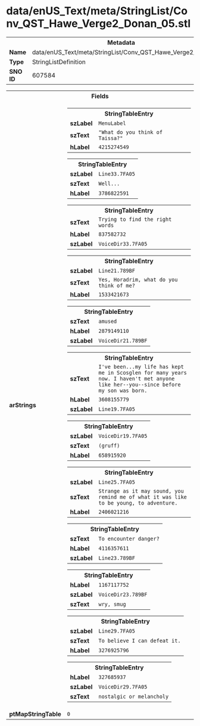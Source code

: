 <h1>data/enUS_Text/meta/StringList/Conv_QST_Hawe_Verge2_Donan_05.stl</h1><table><tr><th colspan="100%">Metadata</th></tr><tr><td><b>Name</b></td><td>data/enUS_Text/meta/StringList/Conv_QST_Hawe_Verge2_Donan_05.stl</td></tr><tr><td><b>Type</b></td><td>StringListDefinition</td></tr><tr><td><b>SNO ID</b></td><td>607584</td></tr></table>

<table><tr><th colspan="100%">Fields</th></tr><tr><td><b>arStrings</b></td><td><table><tr><th colspan="100%">StringTableEntry</th></tr><tr><td><b>szLabel</b></td><td><code>MenuLabel</code></td></tr><tr><td><b>szText</b></td><td><code>"What do you think of Taissa?"</code></td></tr><tr><td><b>hLabel</b></td><td><code>4215274549</code></td></tr></table>


<table><tr><th colspan="100%">StringTableEntry</th></tr><tr><td><b>szLabel</b></td><td><code>Line33.7FA05</code></td></tr><tr><td><b>szText</b></td><td><code>Well...</code></td></tr><tr><td><b>hLabel</b></td><td><code>3786822591</code></td></tr></table>


<table><tr><th colspan="100%">StringTableEntry</th></tr><tr><td><b>szText</b></td><td><code>Trying to find the right words</code></td></tr><tr><td><b>hLabel</b></td><td><code>837582732</code></td></tr><tr><td><b>szLabel</b></td><td><code>VoiceDir33.7FA05</code></td></tr></table>


<table><tr><th colspan="100%">StringTableEntry</th></tr><tr><td><b>szLabel</b></td><td><code>Line21.789BF</code></td></tr><tr><td><b>szText</b></td><td><code>Yes, Horadrim, what do you think of me?</code></td></tr><tr><td><b>hLabel</b></td><td><code>1533421673</code></td></tr></table>


<table><tr><th colspan="100%">StringTableEntry</th></tr><tr><td><b>szText</b></td><td><code>amused</code></td></tr><tr><td><b>hLabel</b></td><td><code>2879149110</code></td></tr><tr><td><b>szLabel</b></td><td><code>VoiceDir21.789BF</code></td></tr></table>


<table><tr><th colspan="100%">StringTableEntry</th></tr><tr><td><b>szText</b></td><td><code>I've been...my life has kept me in Scosglen for many years now. I haven't met anyone like her--you--since before my son was born.</code></td></tr><tr><td><b>hLabel</b></td><td><code>3608155779</code></td></tr><tr><td><b>szLabel</b></td><td><code>Line19.7FA05</code></td></tr></table>


<table><tr><th colspan="100%">StringTableEntry</th></tr><tr><td><b>szLabel</b></td><td><code>VoiceDir19.7FA05</code></td></tr><tr><td><b>szText</b></td><td><code>(gruff)</code></td></tr><tr><td><b>hLabel</b></td><td><code>658915920</code></td></tr></table>


<table><tr><th colspan="100%">StringTableEntry</th></tr><tr><td><b>szLabel</b></td><td><code>Line25.7FA05</code></td></tr><tr><td><b>szText</b></td><td><code>Strange as it may sound, you remind me of what it was like to be young, to adventure.</code></td></tr><tr><td><b>hLabel</b></td><td><code>2406021216</code></td></tr></table>


<table><tr><th colspan="100%">StringTableEntry</th></tr><tr><td><b>szText</b></td><td><code>To encounter danger?</code></td></tr><tr><td><b>hLabel</b></td><td><code>4116357611</code></td></tr><tr><td><b>szLabel</b></td><td><code>Line23.789BF</code></td></tr></table>


<table><tr><th colspan="100%">StringTableEntry</th></tr><tr><td><b>hLabel</b></td><td><code>1167117752</code></td></tr><tr><td><b>szLabel</b></td><td><code>VoiceDir23.789BF</code></td></tr><tr><td><b>szText</b></td><td><code>wry, smug</code></td></tr></table>


<table><tr><th colspan="100%">StringTableEntry</th></tr><tr><td><b>szLabel</b></td><td><code>Line29.7FA05</code></td></tr><tr><td><b>szText</b></td><td><code>To believe I can defeat it.</code></td></tr><tr><td><b>hLabel</b></td><td><code>3276925796</code></td></tr></table>


<table><tr><th colspan="100%">StringTableEntry</th></tr><tr><td><b>hLabel</b></td><td><code>327685937</code></td></tr><tr><td><b>szLabel</b></td><td><code>VoiceDir29.7FA05</code></td></tr><tr><td><b>szText</b></td><td><code>nostalgic or melancholy</code></td></tr></table>


</td></tr><tr><td><b>ptMapStringTable</b></td><td><code>0</code></td></tr></table>

